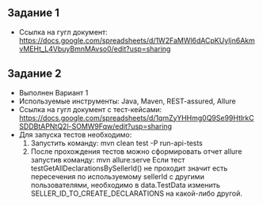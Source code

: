 ## Задание 1  
 - Ссылка на гугл документ: https://docs.google.com/spreadsheets/d/1W2FaMWl6dACpKUyIjn6AkmvMEHt_L4VbuyBmnMAvso0/edit?usp=sharing

## Задание 2
 - Выполнен Вариант 1
 - Используемые инструменты: Java, Maven, REST-assured, Allure
 - Ссылка на гугл документ с тест-кейсами: https://docs.google.com/spreadsheets/d/1qmZyYHHmg0Q9Se99HtlrkCSDDBtAPNtQ2l-SOMW9Fqw/edit?usp=sharing
 - Для запуска тестов необходимо:
   1. Запустить команду: mvn clean test -P run-api-tests
   2. После прохождения тестов можно сформировать отчет allure запустив команду: mvn allure:serve
 Если тест testGetAllDeclarationsBySellerId() не проходит значит есть пересечения по используемому sellerId с другими пользователями, необходимо в data.TestData изменить SELLER_ID_TO_CREATE_DECLARATIONS на какой-либо другой.